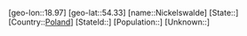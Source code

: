 ﻿---
location: [54.33,18.97]
type: City
tags:
- geo/City


SpocWebEntityId: 32893
isDeleted: false
confidential: public

---
[geo-lon::18.97]
[geo-lat::54.33]
[name::Nickelswalde]
[State::]
[Country::[Poland](geo/Continent/Europe/Poland.md)]
[StateId::]
[Population::]
[Unknown::]

